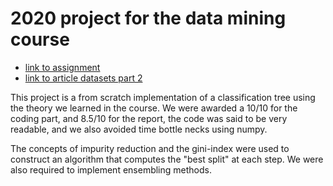 # 2020 project for the data mining course
* [link to assignment](http://www.cs.uu.nl/docs/vakken/mdm/assignment1-2020.pdf)
* [link to article datasets part 2](https://www.st.cs.uni-saarland.de/softevo/bug-data/eclipse/promise2007-dataset-20a.pdf)


This project is a from scratch implementation of a classification tree using
the theory we learned in the course. We were awarded a 10/10 for the coding
part, and 8.5/10 for the report, the code was said to be very readable, and we
also avoided time bottle necks using numpy.

The concepts of impurity reduction and the gini-index were used to construct an
algorithm that computes the "best split" at each step. We were also required to
implement ensembling methods.

